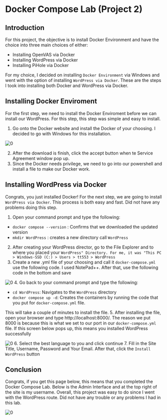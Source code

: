 # Docker Compose Lab (Project 2) 

## Introduction 
For this project, the objective is to install Docker Environment and have the choice into three main choices of either:
- Installing OpenVAS via Docker
- Installing WordPress via Docker 
- Installing PiHole via Docker

For my choice, I decided on installing `Docker Environment` via Windows and went with the option of installing `WordPress via Docker`. These are the steps I took into installing both Docker and WordPress via Docker. 

## Installing Docker Enviroment
For the first step, we need to install the Docker Enviroment before we can install our WordPress. For this step, this step was simple and easy to install.

1. Go onto the Docker website and install the Docker of your choosing. I decided to go with Windows for this installation. 

![0](https://user-images.githubusercontent.com/87620828/201506625-0e673096-1d25-43ab-99db-a68c0be431eb.jpg)

2. After the download is finish, click the accept button when te Service Agreement window pop up.
3. Since the Docker needs privilege, we need to go into our powershell and install a file to make our Docker work. 



## Installing WordPress via Docker 

Congrats, you just installed Docker! For the next step, we are going to install `WordPress via Docker`. This process is both easy and fast. Did not have any problems doing this step. 

1. Open your command prompt and type the following: 
- `docker compose --version` : Confirms that we downloaded the updated version 
- `mkdir WordPress` : creates a new directory call `WordPress` 
2. After creating your WordPress director, go to the File Explorer and to where you placed your `WordPress" Directory. For me, it was "This PC > Windows-SSD (C:) > Users > tt553 > WordPress`
3. Create a new .yml file of your choosing and call it `docker-compose.yml` use the following code. I used NotePad++. After that, use the following code in the bottom and save 

![0](https://user-images.githubusercontent.com/87620828/201506906-f6dc90fe-d02c-427b-bb74-e34f08da2ec9.jpg)
4. Go back to your command prompt and type the following:
- `cd WordPress`: Navigates to the `WordPress` directory
- `docker compose up -d`: Creates the containers by running the code that you put for `docker-compose.yml` file. 

This will take a couple of minutes to install the file. 
5. After installing the file, open your browser and type http://localhost:8000/. The reason we put 8000 is because this is what we set to our port in our `docker-compose.yml` file. If this screen below pops up, this means you installed WordPress successfully 

![0](https://user-images.githubusercontent.com/87620828/201506992-2daf677e-b041-4af0-9eb0-a87518f3d235.jpg)
6. Select the best language to you and click continue 
7. Fill in the Site Title, Username, Password and Your Email. After that, click the `Install WordPress` button

## Conclusion

Congrats, if you get this page below, this means that you completed the Docker Compose Lab. Below is the Admin Interface and at the top right of the site is my username. Overall, this project was easy to do since I went with the WordPress route. Did not have any trouble or any problems I had in this lab. 

![0](https://user-images.githubusercontent.com/87620828/201507067-29184247-dcd1-4c71-8195-597dc4210ca5.jpg)
